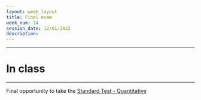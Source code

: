 ```yaml
---
layout: week_layout
title: Final exam
week_num: 14
session_date: 12/01/2022
description:
---
```


---
# In class
---

Final opportunity to take the [Standard Test - Quantitative](/test_quant/)
